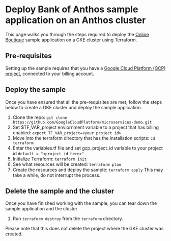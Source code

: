 # Deploy Bank of Anthos sample application on an Anthos cluster

This page walks you through the steps required to deploy the [Online Boutique](https://github.com/GoogleCloudPlatform/microservices-demo) sample application on a GKE cluster using Terraform.

## Pre-requisites

Setting up the sample requires that you have a [Google Cloud Platform (GCP) project](https://cloud.google.com/resource-manager/docs/creating-managing-projects#console), connected to your billing account.

## Deploy the sample

Once you have ensured that all the pre-requisites are met, follow the steps below to create a GKE cluster and deploy the sample application.

1. Clone the repo:
`git clone https://github.com/GoogleCloudPlatform/microservices-demo.git`
1. Set $TF_VAR_project enviornment variable to a project that has billing enabled:
`export TF_VAR_project=<your project id>`
1. Move into the terraform directory that has the installation scripts:
`cd terraform`
1. Enter the variables.tf file and set gcp_project_id variable to your project id
`default = "<project_id_here>"`
1. Initialize Terraform:
`terraform init`
1. See what resources will be created:
    `terraform plan`
1. Create the resources and deploy the sample:
    `terraform apply`
    This may take a while, do not interrupt the process.

## Delete the sample and the cluster

Once you have finished working with the sample, you can tear down the sample application and the cluster 

1. Run `terraform destroy` from the `terraform` directory.

Please note that this does not delete the project where the GKE cluster was created.
